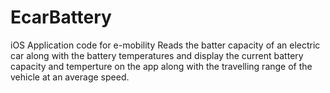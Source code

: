 EcarBattery
===========

iOS Application code for e-mobility
Reads the batter capacity of an electric car along with the battery temperatures and display the current battery capacity and temperture on the app along with the travelling range of the vehicle at an average speed.
